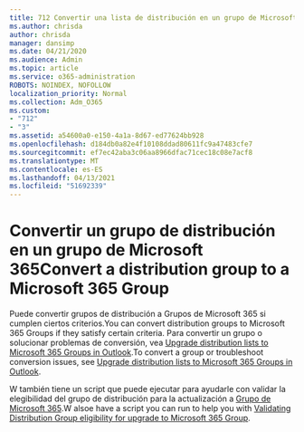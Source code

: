 ```yaml
---
title: 712 Convertir una lista de distribución en un grupo de Microsoft 365
ms.author: chrisda
author: chrisda
manager: dansimp
ms.date: 04/21/2020
ms.audience: Admin
ms.topic: article
ms.service: o365-administration
ROBOTS: NOINDEX, NOFOLLOW
localization_priority: Normal
ms.collection: Adm_O365
ms.custom:
- "712"
- "3"
ms.assetid: a54600a0-e150-4a1a-8d67-ed77624bb928
ms.openlocfilehash: d184db0a82e4f10108ddad80611fc9a47483cfe7
ms.sourcegitcommit: ef7ec42aba3c06aa8966dfac71cec18c08e7acf8
ms.translationtype: MT
ms.contentlocale: es-ES
ms.lasthandoff: 04/13/2021
ms.locfileid: "51692339"
---
```

# <a name="convert-a-distribution-group-to-a-microsoft-365-group"></a><span data-ttu-id="6335b-102">Convertir un grupo de distribución en un grupo de Microsoft 365</span><span class="sxs-lookup"><span data-stu-id="6335b-102">Convert a distribution group to a Microsoft 365 Group</span></span>

<span data-ttu-id="6335b-103">Puede convertir grupos de distribución a Grupos de Microsoft 365 si cumplen ciertos criterios.</span><span class="sxs-lookup"><span data-stu-id="6335b-103">You can convert distribution groups to Microsoft 365 Groups if they satisfy certain criteria.</span></span> <span data-ttu-id="6335b-104">Para convertir un grupo o solucionar problemas de conversión, vea [Upgrade distribution lists to Microsoft 365 Groups in Outlook](https://docs.microsoft.com/microsoft-365/admin/manage/upgrade-distribution-lists).</span><span class="sxs-lookup"><span data-stu-id="6335b-104">To convert a group or troubleshoot conversion issues, see [Upgrade distribution lists to Microsoft 365 Groups in Outlook](https://docs.microsoft.com/microsoft-365/admin/manage/upgrade-distribution-lists).</span></span>

<span data-ttu-id="6335b-105">W también tiene un script que puede ejecutar para ayudarle con validar la elegibilidad del grupo de distribución para la actualización a [Grupo de Microsoft 365](https://aka.ms/DLToM365Group).</span><span class="sxs-lookup"><span data-stu-id="6335b-105">W alsoe have a script you can run to help you with [Validating Distribution Group eligibility for upgrade to Microsoft 365 Group](https://aka.ms/DLToM365Group).</span></span>
